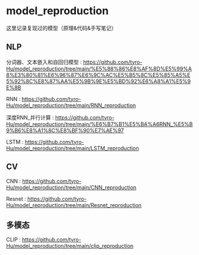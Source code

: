 # model_reproduction
这里记录复现过的模型（原理&amp;代码&手写笔记）

## NLP
分词器、文本嵌入和自回归模型 : https://github.com/tyro-Hu/model_reproduction/tree/main/%E5%88%86%E8%AF%8D%E5%99%A8%E3%80%81%E6%96%87%E6%9C%AC%E5%B5%8C%E5%85%A5%E5%92%8C%E8%87%AA%E5%9B%9E%E5%BD%92%E6%A8%A1%E5%9E%8B

RNN : https://github.com/tyro-Hu/model_reproduction/tree/main/RNN_reproduction

深度RNN_并行计算 : https://github.com/tyro-Hu/model_reproduction/tree/main/%E6%B7%B1%E5%BA%A6RNN_%E5%B9%B6%E8%A1%8C%E8%BF%90%E7%AE%97

LSTM : https://github.com/tyro-Hu/model_reproduction/tree/main/LSTM_reproduction



## CV
CNN : https://github.com/tyro-Hu/model_reproduction/tree/main/CNN_reproduction

Resnet : https://github.com/tyro-Hu/model_reproduction/tree/main/Resnet_reproduction


## 多模态
CLIP : https://github.com/tyro-Hu/model_reproduction/tree/main/clip_reproduction
